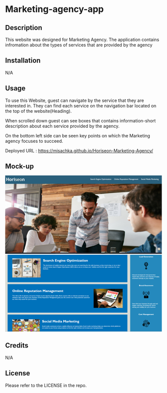 # Marketing-agency-app

## Description

This website was designed for Marketing Agency. The application contains infromation about the types of services that are provided by the agency

## Installation

N/A

## Usage

To use this Website, guest can navigate by the service that they are interested in. They can find each service on the navigation bar located on the top of the website(Heading).

When scrolled down guest can see boxes that contains information-short description about each service provided by the agency.

On the bottom left side can be seen key points on which the Marketing agency focuses to succeed. 

Deployed URL : https://misachka.github.io/Horiseon-Marketing-Agency/

## Mock-up
![Alt text](image-1.png)
![Alt text](image-2.png)

## Credits

N/A

## License

Please refer to the LICENSE in the repo.